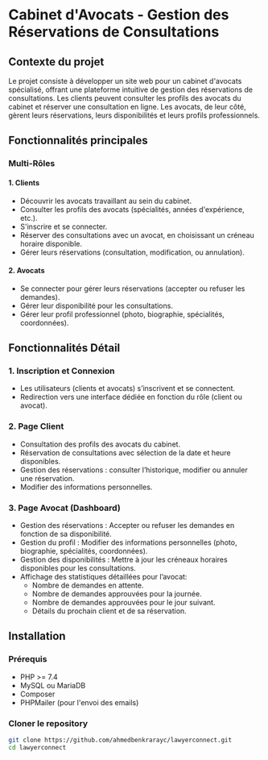 # Cabinet d'Avocats - Gestion des Réservations de Consultations

## Contexte du projet

Le projet consiste à développer un site web pour un cabinet d'avocats spécialisé, offrant une plateforme intuitive de gestion des réservations de consultations. Les clients peuvent consulter les profils des avocats du cabinet et réserver une consultation en ligne. Les avocats, de leur côté, gèrent leurs réservations, leurs disponibilités et leurs profils professionnels.

## Fonctionnalités principales

### Multi-Rôles

#### 1. **Clients**
- Découvrir les avocats travaillant au sein du cabinet.
- Consulter les profils des avocats (spécialités, années d'expérience, etc.).
- S'inscrire et se connecter.
- Réserver des consultations avec un avocat, en choisissant un créneau horaire disponible.
- Gérer leurs réservations (consultation, modification, ou annulation).

#### 2. **Avocats**
- Se connecter pour gérer leurs réservations (accepter ou refuser les demandes).
- Gérer leur disponibilité pour les consultations.
- Gérer leur profil professionnel (photo, biographie, spécialités, coordonnées).

## Fonctionnalités Détail

### 1. **Inscription et Connexion**
- Les utilisateurs (clients et avocats) s’inscrivent et se connectent.
- Redirection vers une interface dédiée en fonction du rôle (client ou avocat).

### 2. **Page Client**
- Consultation des profils des avocats du cabinet.
- Réservation de consultations avec sélection de la date et heure disponibles.
- Gestion des réservations : consulter l’historique, modifier ou annuler une réservation.
- Modifier des informations personnelles.

### 3. **Page Avocat (Dashboard)**
- Gestion des réservations : Accepter ou refuser les demandes en fonction de sa disponibilité.
- Gestion du profil : Modifier des informations personnelles (photo, biographie, spécialités, coordonnées).
- Gestion des disponibilités : Mettre à jour les créneaux horaires disponibles pour les consultations.
- Affichage des statistiques détaillées pour l’avocat:
  - Nombre de demandes en attente.
  - Nombre de demandes approuvées pour la journée.
  - Nombre de demandes approuvées pour le jour suivant.
  - Détails du prochain client et de sa réservation.

## Installation

### Prérequis

- PHP >= 7.4
- MySQL ou MariaDB
- Composer
- PHPMailer (pour l'envoi des emails)

### Cloner le repository

```bash
git clone https://github.com/ahmedbenkrarayc/lawyerconnect.git
cd lawyerconnect